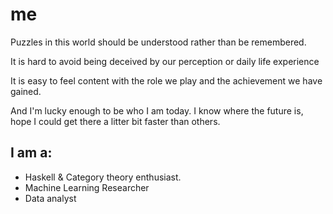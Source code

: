 # me 

Puzzles in this world should be understood rather than be remembered. 

It is hard to avoid being deceived by our perception or daily life experience

It is easy to feel content with the role we play and the achievement we have gained.

And I'm lucky enough to be who I am today. I know where the future is, hope I could get there a litter bit faster than others.

## I am a: 
 - Haskell & Category theory enthusiast. 
 - Machine Learning Researcher
 - Data analyst
  
